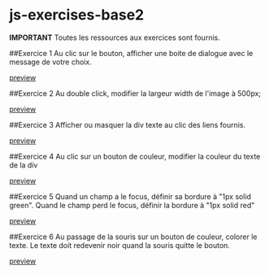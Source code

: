 # js-exercises-base2

**IMPORTANT**
Toutes les ressources aux exercices sont fournis.



##Exercice 1
Au clic sur le bouton, afficher une boite de dialogue avec le message de votre choix.

<a href="https://htmlpreview.github.io/?https://github.com/quet-romain/js-exercises-base2/blob/master/Exercice_1/index.html" target="_blank">preview</a>

##Exercice 2
Au double click, modifier la largeur width de l'image à 500px;

<a href="https://htmlpreview.github.io/?https://github.com/quet-romain/js-exercises-base2/blob/master/Exercice_2/index.html" target="_blank">preview</a>

##Exercice 3
Afficher ou masquer la div texte au clic des liens fournis.

<a href="https://htmlpreview.github.io/?https://github.com/quet-romain/js-exercises-base2/blob/master/Exercice_3/index.html" target="_blank">preview</a>

##Exercice 4
Au clic sur un bouton de couleur, modifier la couleur du texte de la div

<a href="https://htmlpreview.github.io/?https://github.com/quet-romain/js-exercises-base2/blob/master/Exercice_4/index.html" target="_blank">preview</a>

##Exercice 5
Quand un champ a le focus, définir sa bordure à "1px solid green".
 Quand le champ perd le focus, définir la bordure à "1px solid red"
 
 <a href="https://htmlpreview.github.io/?https://github.com/quet-romain/js-exercises-base2/blob/master/Exercice_5/index.html" target="_blank">preview</a>

##Exercice 6
Au passage de la souris sur un bouton de couleur, colorer le texte.
 Le texte doit redevenir noir quand la souris quitte le bouton.
 
 <a href="https://htmlpreview.github.io/?https://github.com/quet-romain/js-exercises-base2/blob/master/Exercice_6/index.html" target="_blank">preview</a>

